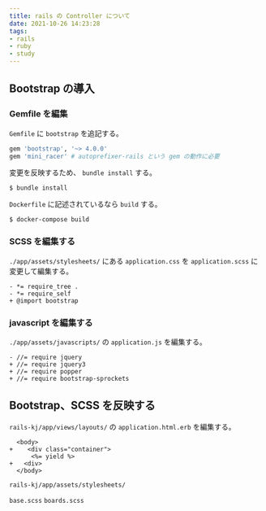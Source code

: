 ```yaml
---
title: rails の Controller について
date: 2021-10-26 14:23:28
tags: 
- rails
- ruby
- study
---
```


## Bootstrap の導入

### Gemfile を編集

`Gemfile` に `bootstrap` を追記する。

```ruby
gem 'bootstrap', '~> 4.0.0'
gem 'mini_racer' # autoprefixer-rails という gem の動作に必要
```

変更を反映するため、 `bundle install` する。

```
$ bundle install
```

`Dockerfile` に記述されているなら `build` する。

```
$ docker-compose build
```

### SCSS を編集する

`./app/assets/stylesheets/` にある `application.css` を `application.scss` に変更して編集する。

```git
- *= require_tree .
- *= require_self
+ @import bootstrap
```

### javascript を編集する

`./app/assets/javascripts/` の `application.js` を編集する。

```git
- //= require jquery
+ //= require jquery3
+ //= require popper
+ //= require bootstrap-sprockets
```

## Bootstrap、SCSS を反映する

`rails-kj/app/views/layouts/` の `application.html.erb` を編集する。

```git
  <body>
+    <div class="container">
      <%= yield %>
+   <div>
  </body>
```

`rails-kj/app/assets/stylesheets/`

`base.scss`
`boards.scss`
